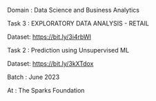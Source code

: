 Domain : Data Science and Business Analytics

Task 3 : EXPLORATORY DATA ANALYSIS - RETAIL

Dataset: https://bit.ly/3i4rbWI

Task 2 : Prediction using Unsupervised ML

Dataset: https://bit.ly/3kXTdox

Batch : June 2023

At : The Sparks Foundation
